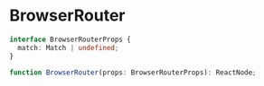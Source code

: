 # BrowserRouter

```ts
interface BrowserRouterProps {
  match: Match | undefined;
}

function BrowserRouter(props: BrowserRouterProps): ReactNode;
```
